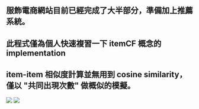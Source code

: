 服飾電商網站目前已經完成了大半部分，準備加上推薦系統。
---

此程式僅為個人快速複習一下 itemCF 概念的 implementation
---

item-item 相似度計算並無用到 cosine similarity，僅以 "共同出現次數" 做概似的模擬。
---

<img src="https://i.imgur.com/z4zIV8H.png" />

<img src="https://i.imgur.com/1mWyjT3.png" />
